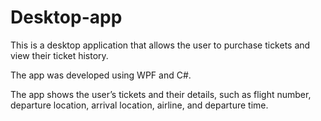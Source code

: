 # Desktop-app
This is a desktop application that allows the user to purchase tickets and view their ticket history. 

The app was developed using WPF and C#. 

The app shows the user’s tickets and their details, such as flight number, departure location, arrival location, airline, and departure time.
